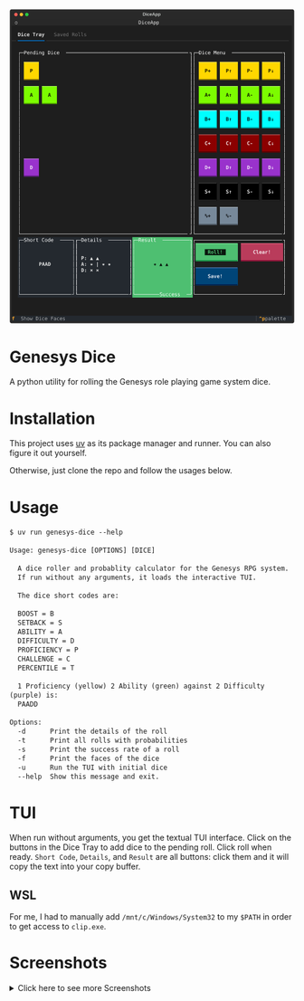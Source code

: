 ![genesys-dice](docs/screenshots/genesys-dice-example-roll.svg)

# Genesys Dice
A python utility for rolling the Genesys role playing game system dice.

# Installation
This project uses [uv](https://docs.astral.sh/uv/) as its package manager and runner.  You can also figure it out yourself.

Otherwise, just clone the repo and follow the usages below.

# Usage
```
$ uv run genesys-dice --help

Usage: genesys-dice [OPTIONS] [DICE]

  A dice roller and probablity calculator for the Genesys RPG system.
  If run without any arguments, it loads the interactive TUI.

  The dice short codes are:

  BOOST = B
  SETBACK = S
  ABILITY = A
  DIFFICULTY = D
  PROFICIENCY = P
  CHALLENGE = C
  PERCENTILE = T

  1 Proficiency (yellow) 2 Ability (green) against 2 Difficulty (purple) is:
  PAADD

Options:
  -d      Print the details of the roll
  -t      Print all rolls with probabilities
  -s      Print the success rate of a roll
  -f      Print the faces of the dice
  -u      Run the TUI with initial dice
  --help  Show this message and exit.
```

# TUI
When run without arguments, you get the textual TUI interface.  Click on the buttons in the Dice Tray to add dice to the pending roll.  Click roll when ready.  `Short Code`, `Details`, and `Result` are all buttons: click them and it will copy the text into your copy buffer.

## WSL
For me, I had to manually add `/mnt/c/Windows/System32` to my `$PATH` in order to get access to `clip.exe`.

# Screenshots
<details>

<summary>Click here to see more Screenshots</summary>

![genesys-dice-face-table](docs/screenshots/genesys-dice-face-table.png)

![genesys-dice](docs/screenshots/genesys-dice-example-roll-failure.svg)

![genesys-dice](docs/screenshots/genesys-dice-example-save-dialog.svg)

![genesys-dice](docs/screenshots/genesys-dice-example-saved-rolls.svg)
